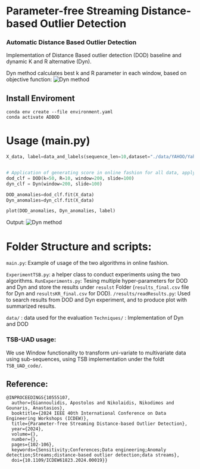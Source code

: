 # Parameter-free Streaming Distance-based Outlier Detection

### Automatic  Distance Based Outlier Detection

Implementation of Distance Based outlier detection (DOD) baseline and dynamic K and R alternative (Dyn).

Dyn method calculates best k and R parameter in each window, based on objective function:
![Dyn method](images/dynkr.png)

## Install Enviroment
```
conda env create --file environment.yaml
conda activate ADBOD
```

# Usage (main.py)

```python
X_data, label=data_and_labels(sequence_len=10,dataset="./data/YAHOO/Yahoo_A1real_53_data.out")


# Application of generating score in online fashion for all data, applyig sliding window:
dod_clf = DOD(k=50, R=10, window=200, slide=100)
dyn_clf = Dyn(window=200, slide=100)

DOD_anomalies=dod_clf.fit(X_data)
Dyn_anomalies=dyn_clf.fit(X_data)

plot(DOD_anomalies, Dyn_anomalies, label)
```
Output: 
![Dyn method](images/resultstemp.png)
# Folder Structure and scripts:

`main.py`: Example of usage of the two algorithms in online fashion.

`ExperimentTSB.py`: a helper class to conduct experiments using the two algorithms.
`RunExperiments.py`: Tesing multiple hyper-parameters for DOD and Dyn and store the results under `resulst` Folder (`results_final.csv` file for Dyn and `resultsKR_final.csv` for DOD).
`/results/readResults.py`: Used to search results from DOD and Dyn experiment, and to produce plot with summarized results.

`data/` : data used for the evaluation
`Techniques/` : Implementation of Dyn and DOD








### TSB-UAD usage: 

We use Window functionality to transform uni-variate to multivariate data using sub-sequences, using TSB implementation under the foldt `TSB_UAD_code/`.

## Reference:

```commandline
@INPROCEEDINGS{10555107,
  author={Giannoulidis, Apostolos and Nikolaidis, Nikodimos and Gounaris, Anastasios},
  booktitle={2024 IEEE 40th International Conference on Data Engineering Workshops (ICDEW)}, 
  title={Parameter-free Streaming Distance-based Outlier Detection}, 
  year={2024},
  volume={},
  number={},
  pages={102-106},
  keywords={Sensitivity;Conferences;Data engineering;Anomaly detection;Streams;distance-based outlier detection;data streams},
  doi={10.1109/ICDEW61823.2024.00019}}
```
